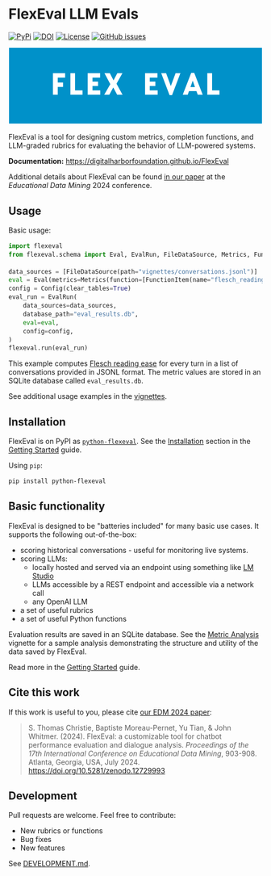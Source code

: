 # FlexEval LLM Evals

[![PyPi](https://img.shields.io/pypi/v/python-flexeval)](https://pypi.org/project/python-flexeval/)
[![DOI](https://zenodo.org/badge/DOI/10.5281/zenodo.12729993.svg)](https://doi.org/10.5281/zenodo.12729993)
[![License](https://img.shields.io/github/license/DigitalHarborFoundation/FlexEval)](https://github.com/DigitalHarborFoundation/FlexEval/blob/main/LICENSE)
[![GitHub issues](https://img.shields.io/badge/issue_tracking-github-blue.svg)](https://github.com/DigitalHarborFoundation/FlexEval/issues)

![FlexEval banner](https://raw.githubusercontent.com/DigitalHarborFoundation/FlexEval/refs/heads/main/docs/_static/flexeval_banner.svg)

FlexEval is a tool for designing custom metrics, completion functions, and LLM-graded rubrics for evaluating the behavior of LLM-powered systems.

**Documentation:** <https://digitalharborfoundation.github.io/FlexEval>

Additional details about FlexEval can be found [in our paper](https://doi.org/10.5281/zenodo.12729993) at the _Educational Data Mining_ 2024 conference.

## Usage

Basic usage: 

```python
import flexeval
from flexeval.schema import Eval, EvalRun, FileDataSource, Metrics, FunctionItem, Config

data_sources = [FileDataSource(path="vignettes/conversations.jsonl")]
eval = Eval(metrics=Metrics(function=[FunctionItem(name="flesch_reading_ease")]))
config = Config(clear_tables=True)
eval_run = EvalRun(
    data_sources=data_sources,
    database_path="eval_results.db",
    eval=eval,
    config=config,
)
flexeval.run(eval_run)
```

This example computes [Flesch reading ease](https://en.wikipedia.org/wiki/Flesch%E2%80%93Kincaid_readability_tests#Flesch_reading_ease) for every turn in a list of conversations provided in JSONL format. The metric values are stored in an SQLite database called `eval_results.db`.

See additional usage examples in the [vignettes](https://github.com/DigitalHarborFoundation/FlexEval/tree/main/vignettes).

## Installation

FlexEval is on PyPI as [`python-flexeval`](https://pypi.org/p/python-flexeval). See the [Installation](https://digitalharborfoundation.github.io/FlexEval/getting_started.html#Installation) section in the [Getting Started](https://digitalharborfoundation.github.io/FlexEval/getting_started.html) guide.

Using `pip`:

```bash
pip install python-flexeval
```

## Basic functionality

FlexEval is designed to be "batteries included" for many basic use cases. It supports the following out-of-the-box:

- scoring historical conversations - useful for monitoring live systems.
- scoring LLMs:
  - locally hosted and served via an endpoint using something like [LM Studio](https://lmstudio.ai)
  - LLMs accessible by a REST endpoint and accessible via a network call
  - any OpenAI LLM
- a set of useful rubrics
- a set of useful Python functions

Evaluation results are saved in an SQLite database. See the [Metric Analysis](https://digitalharborfoundation.github.io/FlexEval/generated/vignettes/metric_analysis.html) vignette for a sample analysis demonstrating the structure and utility of the data saved by FlexEval.


Read more in the [Getting Started](https://digitalharborfoundation.github.io/FlexEval/getting_started.html) guide.

## Cite this work

If this work is useful to you, please cite [our EDM 2024 paper](https://educationaldatamining.org/edm2024/proceedings/2024.EDM-posters.107/2024.EDM-posters.107.pdf):

>S. Thomas Christie, Baptiste Moreau-Pernet, Yu Tian, & John Whitmer. (2024). FlexEval: a customizable tool for chatbot performance evaluation and dialogue analysis. _Proceedings of the 17th International Conference on Educational Data Mining_, 903-908. Atlanta, Georgia, USA, July 2024. <https://doi.org/10.5281/zenodo.12729993>

## Development

Pull requests are welcome. Feel free to contribute:
- New rubrics or functions
- Bug fixes
- New features

See [DEVELOPMENT.md](https://github.com/DigitalHarborFoundation/FlexEval/tree/main/DEVELOPMENT.md).
